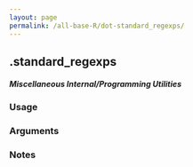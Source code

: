 ```yaml
---
layout: page
permalink: /all-base-R/dot-standard_regexps/
---
```


## __.standard_regexps__

#### _Miscellaneous Internal/Programming Utilities_

### Usage

### Arguments

### Notes
